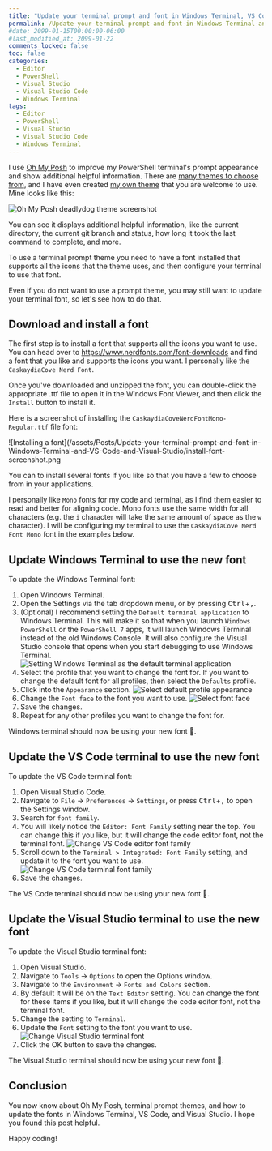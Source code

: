 ```yaml
---
title: "Update your terminal prompt and font in Windows Terminal, VS Code, and Visual Studio"
permalink: /Update-your-terminal-prompt-and-font-in-Windows-Terminal-and-VS-Code-and-Visual-Studio/
#date: 2099-01-15T00:00:00-06:00
#last_modified_at: 2099-01-22
comments_locked: false
toc: false
categories:
  - Editor
  - PowerShell
  - Visual Studio
  - Visual Studio Code
  - Windows Terminal
tags:
  - Editor
  - PowerShell
  - Visual Studio
  - Visual Studio Code
  - Windows Terminal
---
```


I use [Oh My Posh](https://ohmyposh.dev) to improve my PowerShell terminal's prompt appearance and show additional helpful information.
There are [many themes to choose from](https://ohmyposh.dev/docs/themes), and I have even created [my own theme](https://github.com/deadlydog/Oh-My-Posh.DeadlydogTheme) that you are welcome to use.
Mine looks like this:

![Oh My Posh deadlydog theme screenshot](/assets/Posts/Update-your-terminal-prompt-and-font-in-Windows-Terminal-and-VS-Code-and-Visual-Studio/deadlydog-theme-screenshot.png)

You can see it displays additional helpful information, like the current directory, the current git branch and status, how long it took the last command to complete, and more.

To use a terminal prompt theme you need to have a font installed that supports all the icons that the theme uses, and then configure your terminal to use that font.

Even if you do not want to use a prompt theme, you may still want to update your terminal font, so let's see how to do that.

## Download and install a font

The first step is to install a font that supports all the icons you want to use.
You can head over to <https://www.nerdfonts.com/font-downloads> and find a font that you like and supports the icons you want.
I personally like the `CaskaydiaCove Nerd Font`.

Once you've downloaded and unzipped the font, you can double-click the appropriate .ttf file to open it in the Windows Font Viewer, and then click the `Install` button to install it.

Here is a screenshot of installing the `CaskaydiaCoveNerdFontMono-Regular.ttf` file font:

![Installing a font](/assets/Posts/Update-your-terminal-prompt-and-font-in-Windows-Terminal-and-VS-Code-and-Visual-Studio/install-font-screenshot.png

You can to install several fonts if you like so that you have a few to choose from in your applications.

I personally like `Mono` fonts for my code and terminal, as I find them easier to read and better for aligning code.
Mono fonts use the same width for all characters (e.g. the `i` character will take the same amount of space as the `w` character).
I will be configuring my terminal to use the `CaskaydiaCove Nerd Font Mono` font in the examples below.

## Update Windows Terminal to use the new font

To update the Windows Terminal font:

1. Open Windows Terminal.
1. Open the Settings via the tab dropdown menu, or by pressing <kbd>Ctrl</kbd>+<kbd>,</kbd>.
1. (Optional) I recommend setting the `Default terminal application` to Windows Terminal.
   This will make it so that when you launch `Windows PowerShell` or the `PowerShell 7` apps, it will launch Windows Terminal instead of the old Windows Console.
   It will also configure the Visual Studio console that opens when you start debugging to use Windows Terminal.
   ![Setting Windows Terminal as the default terminal application](/assets/Posts/Update-your-terminal-prompt-and-font-in-Windows-Terminal-and-VS-Code-and-Visual-Studio/set-windows-terminal-as-default-terminal.png)
1. Select the profile that you want to change the font for.
   If you want to change the default font for all profiles, then select the `Defaults` profile.
1. Click into the `Appearance` section.
   ![Select default profile appearance](/assets/Posts/Update-your-terminal-prompt-and-font-in-Windows-Terminal-and-VS-Code-and-Visual-Studio/access-windows-terminal-defaults-appearance-screenshot.png)
1. Change the `Font face` to the font you want to use.
   ![Select font face](/assets/Posts/Update-your-terminal-prompt-and-font-in-Windows-Terminal-and-VS-Code-and-Visual-Studio/windows-terminal-set-font-screenshot.png)
1. Save the changes.
1. Repeat for any other profiles you want to change the font for.

Windows terminal should now be using your new font 🙌.

## Update the VS Code terminal to use the new font

To update the VS Code terminal font:

1. Open Visual Studio Code.
1. Navigate to `File` -> `Preferences` -> `Settings`, or press <kbd>Ctrl</kbd>+<kbd>,</kbd> to open the Settings window.
1. Search for `font family`.
1. You will likely notice the `Editor: Font Family` setting near the top.
   You can change this if you like, but it will change the code editor font, not the terminal font.
   ![Change VS Code editor font family](/assets/Posts/Update-your-terminal-prompt-and-font-in-Windows-Terminal-and-VS-Code-and-Visual-Studio/vs-code-change-editor-font-screenshot.png)
1. Scroll down to the `Terminal > Integrated: Font Family` setting, and update it to the font you want to use.
   ![Change VS Code terminal font family](/assets/Posts/Update-your-terminal-prompt-and-font-in-Windows-Terminal-and-VS-Code-and-Visual-Studio/vs-code-change-terminal-font-screenshot.png)
1. Save the changes.

The VS Code terminal should now be using your new font 🙌.

## Update the Visual Studio terminal to use the new font

To update the Visual Studio terminal font:

1. Open Visual Studio.
1. Navigate to `Tools` -> `Options` to open the Options window.
1. Navigate to the `Environment` -> `Fonts and Colors` section.
1. By default it will be on the `Text Editor` setting.
    You can change the font for these items if you like, but it will change the code editor font, not the terminal font.
1. Change the setting to `Terminal`.
1. Update the `Font` setting to the font you want to use.
   ![Change Visual Studio terminal font](/assets/Posts/Update-your-terminal-prompt-and-font-in-Windows-Terminal-and-VS-Code-and-Visual-Studio/set-visual-studio-terminal-font-screenshot.png)
1. Click the OK button to save the changes.

The Visual Studio terminal should now be using your new font 🙌.

## Conclusion

You now know about Oh My Posh, terminal prompt themes, and how to update the fonts in Windows Terminal, VS Code, and Visual Studio.
I hope you found this post helpful.

Happy coding!
